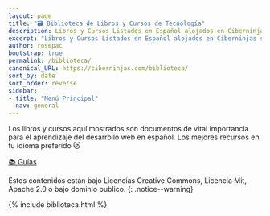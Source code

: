 ```yaml
---
layout: page
title: "🗃 Biblioteca de Libros y Cursos de Tecnología"
description: Libros y Cursos Listados en Español alojados en Ciberninjas sobre tecnología, de Programación, Software y Otros Contenidos Tecnológicos
excerpt: "Libros y Cursos Listados en Español alojados en Ciberninjas sobre tecnología, de Programación, Software y Otros Contenidos Tecnológicos"
author: rosepac
bootstrap: true
permalink: /biblioteca/
canonical_URL: https://ciberninjas.com/biblioteca/
sort_by: date
sort_order: reverse
sidebar:
- title: "Menú Principal"
  nav: general
---
```


Los libros y cursos aquí mostrados son documentos de vital importancia para el aprendizaje del desarrollo web en español. Los mejores recursos en tu idioma preferido 😻

[📚 Guías](/guias/) 

Estos contenidos están bajo Licencias Creative Commons, Licencia Mit, Apache 2.0 o bajo dominio publico.
{: .notice--warning}

{% include biblioteca.html %}

<!-- En el caso de las traducciones, las licencias bajo las que se encuentran los documentos se muestran en la parte inferior de cada publicación; junto además a los autores en la parte superior, si es que fuese necesario.
{: .notice--danger} -->